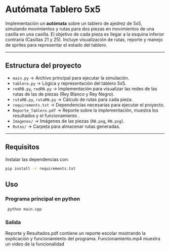 # Autómata Tablero 5x5

Implementación un **autómata** sobre un tablero de ajedrez de 5x5, simulando movimientos y rutas para dos piezas en movimientos de una casilla en una casilla. 
El objetivo de cada pieza es llegar a la esquina inferior contraria (Casillas 21 y 25).
Incluye visualización de rutas, reporte y manejo de sprites para representar el estado del tablero.

---

## Estructura del proyecto

- `main.py` → Archivo principal para ejecutar la simulación.  
- `tablero.py` → Lógica y representación del tablero 5x5.  
- `redRB.py`, `redRN.py` → Implementación para visualizar las redes de las rutas de las de piezas (Rey Blanco y Rey Negro).  
- `rutaRB.py`, `rutaRN.py` → Cálculo de rutas para cada pieza.  
- `requirements.txt` → Dependencias necesarias para ejecutar el proyecto.  
- `Reporte_Tablero.pdf` → Reporte sobre la implementación, muestra los resultados y el funcionamiento .  
- `Imagenes/` → Imágenes de las piezas (`RB.png`, `RN.png`).  
- `Rutas/` → Carpeta para almacenar rutas generadas.  

---

## Requisitos

Instalar las dependencias con:

```bash
pip install -r requirements.txt
```
## Uso  

### Programa principal en python 
  ```bash
   python main.cpp 
  ```
### Salida
Reporte y Resultados.pdf contiene un reporte escolar mostrando la explicación y funcionamiento del programa.
Funcionamiento.mp4 muestra un video de la funcionalidad
